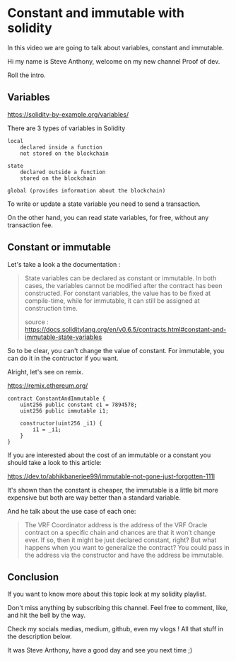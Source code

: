 # Constant and immutable with solidity

In this video we are going to talk about variables, constant and immutable.

Hi my name is Steve Anthony, welcome on my new channel Proof of dev. 

Roll the intro.

## Variables

https://solidity-by-example.org/variables/

There are 3 types of variables in Solidity

    local
        declared inside a function
        not stored on the blockchain

    state
        declared outside a function
        stored on the blockchain

    global (provides information about the blockchain)


To write or update a state variable you need to send a transaction.

On the other hand, you can read state variables, for free, without any transaction fee.


## Constant or immutable

Let's take a look a the documentation :

> State variables can be declared as constant or immutable. In both cases, the variables cannot be modified after the 
> contract has been constructed. For constant variables, the value has to be fixed at compile-time, while for immutable, 
> it can still be assigned at construction time.
>
> source : https://docs.soliditylang.org/en/v0.6.5/contracts.html#constant-and-immutable-state-variables

So to be clear, you can't change the value of constant.
For immutable, you can do it in the contructor if you want.

Alright, let's see on remix.

https://remix.ethereum.org/

```solidity
contract ConstantAndImmutable {
    uint256 public constant c1 = 7894578;
    uint256 public immutable i1;

    constructor(uint256 _i1) {
        i1 = _i1;
    }
}
```

If you are interested about the cost of an immutable or a constant you should take a look to this article:

https://dev.to/abhikbanerjee99/immutable-not-gone-just-forgotten-111l

It's shown than the constant is cheaper, the immutable is a little bit more expensive but both are way better
than a standard variable.

And he talk about the use case of each one:

>The VRF Coordinator address is the address of the VRF Oracle contract on a specific chain and chances are that it won’t change ever. If so, then it might be just declared constant, right? But what happens when you want to generalize the contract? You could pass in the address via the constructor and have the address be immutable.




## Conclusion


If you want to know more about this topic look at my solidity playlist.

Don't miss anything by subscribing this channel.
Feel free to comment, like, and hit the bell by the way.

Check my socials medias, medium, github, even my vlogs ! 
All that stuff in the description below.

It was Steve Anthony, have a good day and see you next time ;)